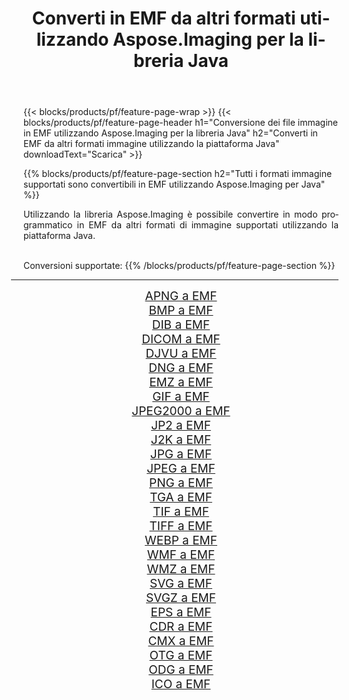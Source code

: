 ﻿---
title: Converti in EMF da altri formati utilizzando Aspose.Imaging per la libreria Java 
weight: 3920
url: /it/java/conversion/to/emf 
lang: it
langdirlevel: 2
locales: zh-hans,ja,it,ru,de,es,fr,nl,id,lt,pl,pt,vi,tr,ko,zh-hant,ar,hi,th,sv,cs,uk,he
description: Usando Aspose.Imaging puoi convertire in EMF da altri formati usando Java
---

{{< blocks/products/pf/feature-page-wrap >}}
{{< blocks/products/pf/feature-page-header h1="Conversione dei file immagine in EMF utilizzando Aspose.Imaging per la libreria Java" h2="Converti in EMF da altri formati immagine utilizzando la piattaforma Java" downloadText="Scarica" >}}


{{% blocks/products/pf/feature-page-section  h2="Tutti i formati immagine supportati sono convertibili in EMF utilizzando Aspose.Imaging per Java" %}}
<p align=justify>Utilizzando la libreria Aspose.Imaging è possibile convertire in modo programmatico in EMF da altri formati di immagine supportati utilizzando la piattaforma Java.</p>
<br/>
Conversioni supportate:
{{% /blocks/products/pf/feature-page-section %}}
<div class="container-fluid productfamilypage bg-gray">
    <div class="convertypes bg-gray agp-content section">
        <div class="container">
		<hr style="margin-left:-20px;"/>
		<div class="row other-converters" style="gap: 10px;font-size: 19px;text-align:center;">
		    <div class='col-md-2 other-converter remove-lp remove-rp'><a href="/imaging/it/java/conversion/apng-to-emf" style="padding:15px;">APNG a EMF</a></div>
<div class='col-md-2 other-converter remove-lp remove-rp'><a href="/imaging/it/java/conversion/bmp-to-emf" style="padding:15px;">BMP a EMF</a></div>
<div class='col-md-2 other-converter remove-lp remove-rp'><a href="/imaging/it/java/conversion/dib-to-emf" style="padding:15px;">DIB a EMF</a></div>
<div class='col-md-2 other-converter remove-lp remove-rp'><a href="/imaging/it/java/conversion/dicom-to-emf" style="padding:15px;">DICOM a EMF</a></div>
<div class='col-md-2 other-converter remove-lp remove-rp'><a href="/imaging/it/java/conversion/djvu-to-emf" style="padding:15px;">DJVU a EMF</a></div>
<div class='col-md-2 other-converter remove-lp remove-rp'><a href="/imaging/it/java/conversion/dng-to-emf" style="padding:15px;">DNG a EMF</a></div>
<div class='col-md-2 other-converter remove-lp remove-rp'><a href="/imaging/it/java/conversion/emz-to-emf" style="padding:15px;">EMZ a EMF</a></div>
<div class='col-md-2 other-converter remove-lp remove-rp'><a href="/imaging/it/java/conversion/gif-to-emf" style="padding:15px;">GIF a EMF</a></div>
<div class='col-md-2 other-converter remove-lp remove-rp'><a href="/imaging/it/java/conversion/jpeg2000-to-emf" style="padding:15px;">JPEG2000 a EMF</a></div>
<div class='col-md-2 other-converter remove-lp remove-rp'><a href="/imaging/it/java/conversion/jp2-to-emf" style="padding:15px;">JP2 a EMF</a></div>
<div class='col-md-2 other-converter remove-lp remove-rp'><a href="/imaging/it/java/conversion/j2k-to-emf" style="padding:15px;">J2K a EMF</a></div>
<div class='col-md-2 other-converter remove-lp remove-rp'><a href="/imaging/it/java/conversion/jpg-to-emf" style="padding:15px;">JPG a EMF</a></div>
<div class='col-md-2 other-converter remove-lp remove-rp'><a href="/imaging/it/java/conversion/jpeg-to-emf" style="padding:15px;">JPEG a EMF</a></div>
<div class='col-md-2 other-converter remove-lp remove-rp'><a href="/imaging/it/java/conversion/png-to-emf" style="padding:15px;">PNG a EMF</a></div>
<div class='col-md-2 other-converter remove-lp remove-rp'><a href="/imaging/it/java/conversion/tga-to-emf" style="padding:15px;">TGA a EMF</a></div>
<div class='col-md-2 other-converter remove-lp remove-rp'><a href="/imaging/it/java/conversion/tif-to-emf" style="padding:15px;">TIF a EMF</a></div>
<div class='col-md-2 other-converter remove-lp remove-rp'><a href="/imaging/it/java/conversion/tiff-to-emf" style="padding:15px;">TIFF a EMF</a></div>
<div class='col-md-2 other-converter remove-lp remove-rp'><a href="/imaging/it/java/conversion/webp-to-emf" style="padding:15px;">WEBP a EMF</a></div>
<div class='col-md-2 other-converter remove-lp remove-rp'><a href="/imaging/it/java/conversion/wmf-to-emf" style="padding:15px;">WMF a EMF</a></div>
<div class='col-md-2 other-converter remove-lp remove-rp'><a href="/imaging/it/java/conversion/wmz-to-emf" style="padding:15px;">WMZ a EMF</a></div>
<div class='col-md-2 other-converter remove-lp remove-rp'><a href="/imaging/it/java/conversion/svg-to-emf" style="padding:15px;">SVG a EMF</a></div>
<div class='col-md-2 other-converter remove-lp remove-rp'><a href="/imaging/it/java/conversion/svgz-to-emf" style="padding:15px;">SVGZ a EMF</a></div>
<div class='col-md-2 other-converter remove-lp remove-rp'><a href="/imaging/it/java/conversion/eps-to-emf" style="padding:15px;">EPS a EMF</a></div>
<div class='col-md-2 other-converter remove-lp remove-rp'><a href="/imaging/it/java/conversion/cdr-to-emf" style="padding:15px;">CDR a EMF</a></div>
<div class='col-md-2 other-converter remove-lp remove-rp'><a href="/imaging/it/java/conversion/cmx-to-emf" style="padding:15px;">CMX a EMF</a></div>
<div class='col-md-2 other-converter remove-lp remove-rp'><a href="/imaging/it/java/conversion/otg-to-emf" style="padding:15px;">OTG a EMF</a></div>
<div class='col-md-2 other-converter remove-lp remove-rp'><a href="/imaging/it/java/conversion/odg-to-emf" style="padding:15px;">ODG a EMF</a></div>
<div class='col-md-2 other-converter remove-lp remove-rp'><a href="/imaging/it/java/conversion/ico-to-emf" style="padding:15px;">ICO a EMF</a></div>
                </div>
        </div>
    </div>
</div>
<br/>

